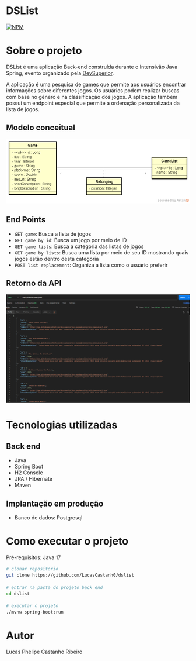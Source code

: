 # DSList
[![NPM](https://img.shields.io/npm/l/react)](https://github.com/matheusgmello/dslist-backend/blob/main/LICENSE) 

# Sobre o projeto

DSList é uma aplicação Back-end construída durante o Intensivão Java Spring, evento organizado pela [DevSuperior](https://devsuperior.com "Site da DevSuperior").

A aplicação é uma pesquisa de games que permite aos usuários encontrar informações sobre diferentes jogos.
Os usuários podem realizar buscas com base no gênero e na classificação dos jogos. A aplicação também possui um endpoint especial que permite a ordenação personalizada da lista de jogos.

## Modelo conceitual

![App Screenshot](https://raw.githubusercontent.com/devsuperior/java-spring-dslist/main/resources/dslist-model.png)

## End Points
- `GET game`: Busca a lista de jogos
- `GET game by id`: Busca um jogo por meio de ID
- `GET game lists`: Busca a categoria das listas de jogos
- `GET game by lists`: Busca uma lista por meio de seu ID mostrando quais jogos estão dentro desta categoria
- `POST list replacement`: Organiza a lista como o usuário preferir

## Retorno da API
![App Screenshot](https://github.com/LucasCastanh0/dslist/blob/main/src/assets/retorno%20Api%20.png)

# Tecnologias utilizadas

## Back end
- Java
- Spring Boot
- H2 Console
- JPA / Hibernate
- Maven

## Implantação em produção
- Banco de dados: Postgresql

# Como executar o projeto

Pré-requisitos: Java 17


```bash
# clonar repositório
git clone https://github.com/LucasCastanh0/dslist

# entrar na pasta do projeto back end
cd dslist

# executar o projeto
./mvnw spring-boot:run
```


# Autor

Lucas Phelipe Castanho Ribeiro
